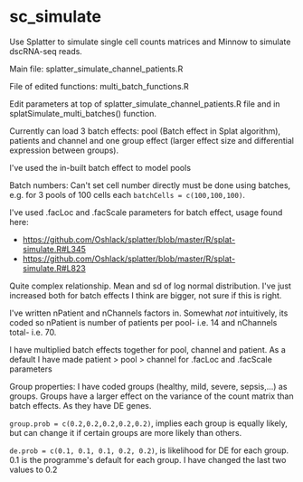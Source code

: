 # sc_simulate
Use Splatter to simulate single cell counts matrices and Minnow to simulate dscRNA-seq reads.

Main file: splatter_simulate_channel_patients.R

File of edited functions: multi_batch_functions.R

Edit parameters at top of splatter_simulate_channel_patients.R file and in splatSimulate_multi_batches() function. 

Currently can load 3 batch effects: pool (Batch effect in Splat algorithm), patients and channel and one group effect (larger effect size and differential expression between groups).

I've used the in-built batch effect to model pools

Batch numbers:
Can't set cell number directly must be done using batches, e.g. for 3 pools of 100 cells each `batchCells = c(100,100,100)`.

I've used .facLoc and .facScale parameters for batch effect, usage found here:
- https://github.com/Oshlack/splatter/blob/master/R/splat-simulate.R#L345
- https://github.com/Oshlack/splatter/blob/master/R/splat-simulate.R#L823

Quite complex relationship. Mean and sd of log normal distribution. I've just increased both for batch effects I think are bigger, not sure if this is right.

I've written nPatient and nChannels factors in. Somewhat *not* intuitively, its coded so nPatient is number of patients per pool- i.e. 14 and nChannels total- i.e. 70.

I have multiplied batch effects together for pool, channel and patient. 
As a default I have made patient > pool > channel for .facLoc and .facScale parameters

Group properties:
I have coded groups (healthy, mild, severe, sepsis,...) as groups. Groups have a larger effect on the variance of the count matrix than batch effects. As they have DE genes.

`group.prob = c(0.2,0.2,0.2,0.2,0.2)`, implies each group is equally likely, but can change it if certain groups are more likely than others.

`de.prob = c(0.1, 0.1, 0.1, 0.2, 0.2)`, is likelihood for DE for each group. 0.1 is the programme's default for each group. I have changed the last two values to 0.2








